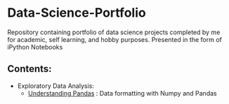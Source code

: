 # Data-Science-Portfolio
Repository containing portfolio of data science projects completed by me for academic, self learning, and hobby purposes. Presented in the form of iPython Notebooks
## Contents:
- Exploratory Data Analysis:
  - [Understanding Pandas](https://github.com/aryangupta309/Data-Science-Portfolio/tree/main/1.%20Pandas%20Basics%20Exercises) : Data formatting with Numpy and Pandas
